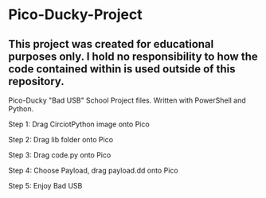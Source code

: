 # Pico-Ducky-Project
This project was created for educational purposes only.  I hold no responsibility to how the code contained within is used outside of this repository.
---------------------------------


Pico-Ducky "Bad USB" School Project files.  Written with PowerShell and Python.

Step 1: Drag CirciotPython image onto Pico

Step 2: Drag lib folder onto Pico

Step 3: Drag code.py onto Pico

Step 4: Choose Payload, drag payload.dd onto Pico

Step 5: Enjoy Bad USB
